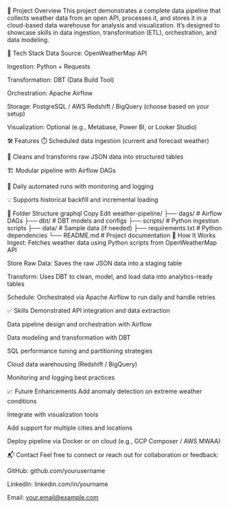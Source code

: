 📌 Project Overview
This project demonstrates a complete data pipeline that collects weather data from an open API, processes it, and stores it in a cloud-based data warehouse for analysis and visualization. It’s designed to showcase skills in data ingestion, transformation (ETL), orchestration, and data modeling.

🧱 Tech Stack
Data Source: OpenWeatherMap API

Ingestion: Python + Requests

Transformation: DBT (Data Build Tool)

Orchestration: Apache Airflow

Storage: PostgreSQL / AWS Redshift / BigQuery (choose based on your setup)

Visualization: Optional (e.g., Metabase, Power BI, or Looker Studio)

🛠️ Features
⏱️ Scheduled data ingestion (current and forecast weather)

🧹 Cleans and transforms raw JSON data into structured tables

🏗️ Modular pipeline with Airflow DAGs

🔁 Daily automated runs with monitoring and logging

💡 Supports historical backfill and incremental loading

📂 Folder Structure
graphql
Copy
Edit
weather-pipeline/
├── dags/                  # Airflow DAGs
├── dbt/                   # DBT models and configs
├── scripts/               # Python ingestion scripts
├── data/                  # Sample data (if needed)
├── requirements.txt       # Python dependencies
└── README.md              # Project documentation
🚀 How It Works
Ingest: Fetches weather data using Python scripts from OpenWeatherMap API

Store Raw Data: Saves the raw JSON data into a staging table

Transform: Uses DBT to clean, model, and load data into analytics-ready tables

Schedule: Orchestrated via Apache Airflow to run daily and handle retries

✅ Skills Demonstrated
API integration and data extraction

Data pipeline design and orchestration with Airflow

Data modeling and transformation with DBT

SQL performance tuning and partitioning strategies

Cloud data warehousing (Redshift / BigQuery)

Monitoring and logging best practices

📈 Future Enhancements
Add anomaly detection on extreme weather conditions

Integrate with visualization tools

Add support for multiple cities and locations

Deploy pipeline via Docker or on cloud (e.g., GCP Composer / AWS MWAA)

📬 Contact
Feel free to connect or reach out for collaboration or feedback:

GitHub: github.com/yourusername

LinkedIn: linkedin.com/in/yourname

Email: your.email@example.com
